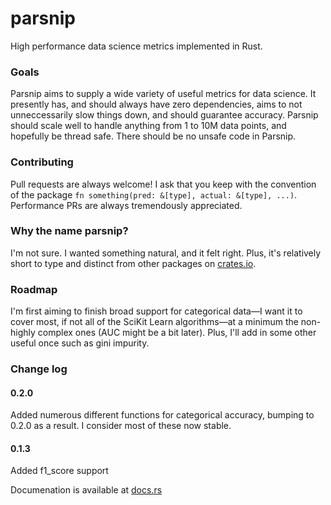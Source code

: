 # parsnip

High performance data science metrics implemented in Rust.

### Goals

Parsnip aims to supply a wide variety of useful metrics for data science. It presently has, and should always have zero dependencies, aims to not unneccessarily slow things down, and should guarantee accuracy. Parsnip should scale well to handle anything from 1 to 10M data points, and hopefully be thread safe. There should be no unsafe code in Parsnip.


### Contributing

Pull requests are always welcome! I ask that you keep with the convention of the package `fn something(pred: &[type], actual: &[type], ...)`. Performance PRs are always tremendously appreciated.

### Why the name parsnip?

I'm not sure. I wanted something natural, and it felt right. Plus, it's relatively short to type and distinct from other packages on [crates.io](https://crates.io). 

### Roadmap

I'm first aiming to finish broad support for categorical data—I want it to cover most, if not all of the SciKit Learn algorithms—at a minimum the non-highly complex ones (AUC might be a bit later). Plus, I'll add in some other useful once such as gini impurity.


### Change log

#### 0.2.0
Added numerous different functions for categorical accuracy, bumping to 0.2.0 as a result. I consider most of these now stable.

#### 0.1.3
Added f1_score support

Documenation is available at [docs.rs](https://docs.rs/parsnip#)
